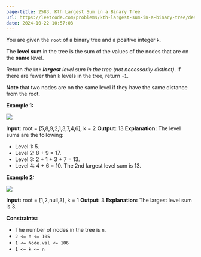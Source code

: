 ```yaml
---
page-title: 2583. Kth Largest Sum in a Binary Tree
url: https://leetcode.com/problems/kth-largest-sum-in-a-binary-tree/description/?envType=daily-question&envId=2024-10-22
date: 2024-10-22 10:57:03
---
```

You are given the `root` of a binary tree and a positive integer `k`.

The **level sum** in the tree is the sum of the values of the nodes that are on the **same** level.

Return *the* `kth` ***largest** level sum in the tree (not necessarily distinct)*. If there are fewer than `k` levels in the tree, return `-1`.

**Note** that two nodes are on the same level if they have the same distance from the root.

**Example 1:**

![](https://assets.leetcode.com/uploads/2022/12/14/binaryytreeedrawio-2.png)

**Input:** root = \[5,8,9,2,1,3,7,4,6\], k = 2
**Output:** 13
**Explanation:** The level sums are the following:
- Level 1: 5.
- Level 2: 8 + 9 = 17.
- Level 3: 2 + 1 + 3 + 7 = 13.
- Level 4: 4 + 6 = 10.
The 2nd largest level sum is 13.

**Example 2:**

![](https://assets.leetcode.com/uploads/2022/12/14/treedrawio-3.png)

**Input:** root = \[1,2,null,3\], k = 1
**Output:** 3
**Explanation:** The largest level sum is 3.

**Constraints:**

-   The number of nodes in the tree is `n`.
-   `2 <= n <= 105`
-   `1 <= Node.val <= 106`
-   `1 <= k <= n`